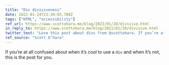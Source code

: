 ```yaml
---
title: "Div divisiveness"
date: 2022-01-24T23:39:03.788Z
tags: ["HTML", "accessibility"]
ref_url: https://www.scottohara.me/blog/2022/01/20/divisive.html
in_reply_to: https://www.scottohara.me/blog/2022/01/20/divisive.html
twitter_text: "Love this post about divs from @scottohara. If you’re at all confused about when it’s cool to use a div and when it’s not, this is the post for you."
ref_source: "Scott O’hara"
---
```


If you’re at all confused about when it’s cool to use a `div` and when it’s not, this is the post for you.

